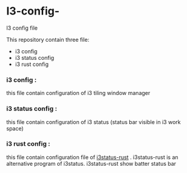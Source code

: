 # I3-config-
I3 config file

This repository contain three file:<br>
* i3 config 
* i3 status config
* i3 rust config

### i3 config :
this file contain configuration of i3 tiling window manager

### i3 status config :
this file contain configuration of i3 status (status bar visible in i3 work space) 

### i3 rust config : 
this file contain configuration file of [i3status-rust](https://github.com/greshake/i3status-rust) . i3status-rust is an alternative program of i3status. i3status-rust show batter status bar
